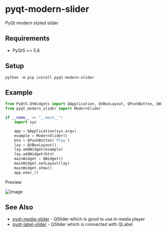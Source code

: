 # pyqt-modern-slider
PyQt modern styled slider

## Requirements
* PyQt5 >= 5.8

## Setup
`python -m pip install pyqt-modern-slider`

## Example
```python
from PyQt5.QtWidgets import QApplication, QVBoxLayout, QPushButton, QWidget
from pyqt_modern_slider import ModernSlider

if __name__ == "__main__":
    import sys

    app = QApplication(sys.argv)
    example = ModernSlider()
    btn = QPushButton('Play')
    lay = QVBoxLayout()
    lay.addWidget(example)
    lay.addWidget(btn)
    mainWidget = QWidget()
    mainWidget.setLayout(lay)
    mainWidget.show()
    app.exec_()
```

Preview

![image](https://user-images.githubusercontent.com/55078043/180106917-8d1fc889-b748-4213-aa68-42f4af00cd72.png)

## See Also
* <a href="https://github.com/yjg30737/pyqt-media-slider.git">pyqt-media-slider</a> - QSlider which is good to use in media player
* <a href="https://github.com/yjg30737/pyqt-label-slider.git">pyqt-label-slider</a> - QSlider which is connected with QLabel 
